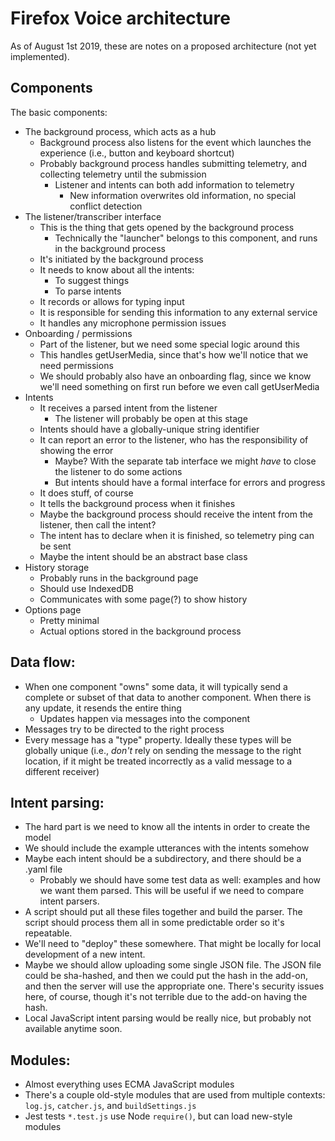 # Firefox Voice architecture

As of August 1st 2019, these are notes on a proposed architecture (not yet implemented).

## Components

The basic components:

- The background process, which acts as a hub
  - Background process also listens for the event which launches the experience (i.e., button and keyboard shortcut)
  - Probably background process handles submitting telemetry, and collecting telemetry until the submission
    - Listener and intents can both add information to telemetry
      - New information overwrites old information, no special conflict detection
- The listener/transcriber interface
  - This is the thing that gets opened by the background process
    - Technically the "launcher" belongs to this component, and runs in the background process
  - It's initiated by the background process
  - It needs to know about all the intents:
    - To suggest things
    - To parse intents
  - It records or allows for typing input
  - It is responsible for sending this information to any external service
  - It handles any microphone permission issues
- Onboarding / permissions
  - Part of the listener, but we need some special logic around this
  - This handles getUserMedia, since that's how we'll notice that we need permissions
  - We should probably also have an onboarding flag, since we know we'll need something on first run before we even call getUserMedia
- Intents
  - It receives a parsed intent from the listener
    - The listener will probably be open at this stage
  - Intents should have a globally-unique string identifier
  - It can report an error to the listener, who has the responsibility of showing the error
    - Maybe? With the separate tab interface we might _have_ to close the listener to do some actions
    - But intents should have a formal interface for errors and progress
  - It does stuff, of course
  - It tells the background process when it finishes
  - Maybe the background process should receive the intent from the listener, then call the intent?
  - The intent has to declare when it is finished, so telemetry ping can be sent
  - Maybe the intent should be an abstract base class
- History storage
  - Probably runs in the background page
  - Should use IndexedDB
  - Communicates with some page(?) to show history
- Options page
  - Pretty minimal
  - Actual options stored in the background process

## Data flow:

- When one component "owns" some data, it will typically send a complete or subset of that data to another component. When there is any update, it resends the entire thing
  - Updates happen via messages into the component
- Messages try to be directed to the right process
- Every message has a "type" property. Ideally these types will be globally unique (i.e., _don't_ rely on sending the message to the right location, if it might be treated incorrectly as a valid message to a different receiver)

## Intent parsing:

- The hard part is we need to know all the intents in order to create the model
- We should include the example utterances with the intents somehow
- Maybe each intent should be a subdirectory, and there should be a .yaml file
  - Probably we should have some test data as well: examples and how we want them parsed. This will be useful if we need to compare intent parsers.
- A script should put all these files together and build the parser. The script should process them all in some predictable order so it's repeatable.
- We'll need to "deploy" these somewhere. That might be locally for local development of a new intent.
- Maybe we should allow uploading some single JSON file. The JSON file could be sha-hashed, and then we could put the hash in the add-on, and then the server will use the appropriate one. There's security issues here, of course, though it's not terrible due to the add-on having the hash.
- Local JavaScript intent parsing would be really nice, but probably not available anytime soon.

## Modules:

- Almost everything uses ECMA JavaScript modules
- There's a couple old-style modules that are used from multiple contexts: `log.js`, `catcher.js`, and `buildSettings.js`
- Jest tests `*.test.js` use Node `require()`, but can load new-style modules
